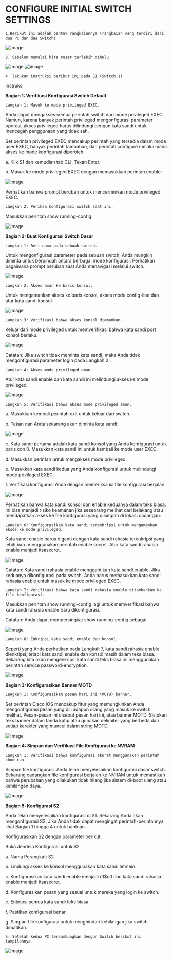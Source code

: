 # CONFIGURE INITIAL SWITCH SETTINGS

    1.Berikut ini adalah bentuk rangkaiannya (rangkaian yang terdiri dari dua PC dan dua Switch)

![image](https://github.com/pritasalma/PRATIKUM-JARKOM-PRITA-SALMA-TK4B/assets/126141683/b34e7093-55b8-4d5f-a817-79d4a357d31e)

    2. Sebelum memulai kita reset terlebih dahulu

![image](https://github.com/pritasalma/PRATIKUM-JARKOM-PRITA-SALMA-TK4B/assets/126141683/2af01025-53c9-4053-bf5f-ae36a12a6e22)
![image](https://github.com/pritasalma/PRATIKUM-JARKOM-PRITA-SALMA-TK4B/assets/126141683/61874999-6982-4bc6-bc08-35a1ceae000b)

    4. lakukan instruksi berikut ini pada S1 (Switch 1)

Instruksi

**Bagian 1: Verifikasi Konfigurasi Switch Default**

    Langkah 1: Masuk ke mode privileged EXEC.

Anda dapat mengakses semua perintah switch dari mode privileged EXEC. Namun, karena banyak perintah privileged mengonfigurasi parameter operasi, akses privileged harus dilindungi dengan kata sandi untuk mencegah penggunaan yang tidak sah.

Set perintah privileged EXEC mencakup perintah yang tersedia dalam mode user EXEC, banyak perintah tambahan, dan perintah configure melalui mana akses ke mode konfigurasi diperoleh.

  a. Klik S1 dan kemudian tab CLI. Tekan Enter.

  b. Masuk ke mode privileged EXEC dengan memasukkan perintah enable:

![image](https://github.com/pritasalma/PRATIKUM-JARKOM-PRITA-SALMA-TK4B/assets/126141683/a1e6404d-6809-4dd5-a7f1-81f8790845c2)


Perhatikan bahwa prompt berubah untuk mencerminkan mode privileged EXEC.

    Langkah 2: Periksa konfigurasi switch saat ini.

Masukkan perintah show running-config.

![image](https://github.com/pritasalma/PRATIKUM-JARKOM-PRITA-SALMA-TK4B/assets/126141683/51953aea-be75-483d-87c7-7cfdcf8f50fd)


**Bagian 2: Buat Konfigurasi Switch Dasar**

    Langkah 1: Beri nama pada sebuah switch.

Untuk mengonfigurasi parameter pada sebuah switch, Anda mungkin diminta untuk berpindah antara berbagai mode konfigurasi. Perhatikan bagaimana prompt berubah saat Anda menavigasi melalui switch.

![image](https://github.com/pritasalma/PRATIKUM-JARKOM-PRITA-SALMA-TK4B/assets/126141683/8cc1aa54-62b5-4f8d-8dc1-8ad1b7dfdd29)

    Langkah 2: Akses aman ke baris konsol.

Untuk mengamankan akses ke baris konsol, akses mode config-line dan atur kata sandi konsol.

![image](https://github.com/pritasalma/PRATIKUM-JARKOM-PRITA-SALMA-TK4B/assets/126141683/6a68735f-5ef7-4e97-b1b3-a09de29a4bc5)


    Langkah 3: Verifikasi bahwa akses konsol diamankan.

Keluar dari mode privileged untuk memverifikasi bahwa kata sandi port konsol berlaku.

![image](https://github.com/pritasalma/PRATIKUM-JARKOM-PRITA-SALMA-TK4B/assets/126141683/fd0b8a75-34ae-423e-9eef-db06e5e74ed5)


Catatan: Jika switch tidak meminta kata sandi, maka Anda tidak mengonfigurasi parameter login pada Langkah 2.

    Langkah 4: Akses mode privileged aman.

Atur kata sandi enable dan kata sandi ini melindungi akses ke mode privileged.

![image](https://github.com/pritasalma/PRATIKUM-JARKOM-PRITA-SALMA-TK4B/assets/126141683/3b6de087-938a-4142-b7b7-0125d376fd98)

    Langkah 5: Verifikasi bahwa akses mode privileged aman.

  a. Masukkan kembali perintah exit untuk keluar dari switch.

  b. Tekan <Enter> dan Anda sekarang akan diminta kata sandi:

![image](https://github.com/pritasalma/PRATIKUM-JARKOM-PRITA-SALMA-TK4B/assets/126141683/8e5085cd-c209-4741-b68d-0bb8b19dc3c7)


  c. Kata sandi pertama adalah kata sandi konsol yang Anda konfigurasi untuk baris con 0. Masukkan kata sandi ini untuk kembali ke mode user EXEC.

  d. Masukkan perintah untuk mengakses mode privileged.

  e. Masukkan kata sandi kedua yang Anda konfigurasi untuk melindungi mode privileged EXEC.

  f. Verifikasi konfigurasi Anda dengan memeriksa isi file konfigurasi berjalan:

![image](https://github.com/pritasalma/PRATIKUM-JARKOM-PRITA-SALMA-TK4B/assets/126141683/06b6f574-2cb3-481e-9cb1-3858b0f1e2d2)


Perhatikan bahwa kata sandi konsol dan enable keduanya dalam teks biasa. Ini bisa menjadi risiko keamanan jika seseorang melihat dari belakang atau mendapatkan akses ke file konfigurasi yang disimpan di lokasi cadangan.

    Langkah 6: Konfigurasikan kata sandi terenkripsi untuk mengamankan akses ke mode privileged.

Kata sandi enable harus diganti dengan kata sandi rahasia terenkripsi yang lebih baru menggunakan perintah enable secret. Atur kata sandi rahasia enable menjadi itsasecret.

![image](https://github.com/pritasalma/PRATIKUM-JARKOM-PRITA-SALMA-TK4B/assets/126141683/c29f9b4b-2daf-4cd3-b393-e9cb63984712)


Catatan: Kata sandi rahasia enable menggantikan kata sandi enable. Jika keduanya dikonfigurasi pada switch, Anda harus memasukkan kata sandi rahasia enable untuk masuk ke mode privileged EXEC.

    Langkah 7: Verifikasi bahwa kata sandi rahasia enable ditambahkan ke file konfigurasi.

Masukkan perintah show running-config lagi untuk memverifikasi bahwa kata sandi rahasia enable baru dikonfigurasi.

Catatan: Anda dapat mempersingkat show running-config sebagai

![image](https://github.com/pritasalma/PRATIKUM-JARKOM-PRITA-SALMA-TK4B/assets/126141683/fe7da7bd-21b5-468e-b5b7-3222fc172097)


    Langkah 8: Enkripsi kata sandi enable dan konsol.

Seperti yang Anda perhatikan pada Langkah 7, kata sandi rahasia enable dienkripsi, tetapi kata sandi enable dan konsol masih dalam teks biasa. Sekarang kita akan mengenkripsi kata sandi teks biasa ini menggunakan perintah service password-encryption.

![image](https://github.com/pritasalma/PRATIKUM-JARKOM-PRITA-SALMA-TK4B/assets/126141683/72644d37-636d-4d13-90a1-485b3af06e19)



**Bagian 3: Konfigurasikan Banner MOTD**

    Langkah 1: Konfigurasikan pesan hari ini (MOTD) banner.

Set perintah Cisco IOS mencakup fitur yang memungkinkan Anda mengonfigurasi pesan yang dili
adapun orang yang masuk ke switch melihat. Pesan-pesan ini disebut pesan hari ini, atau banner MOTD. Sisipkan teks banner dalam tanda kutip atau gunakan delimiter yang berbeda dari setiap karakter yang muncul dalam string MOTD.

![image](https://github.com/pritasalma/PRATIKUM-JARKOM-PRITA-SALMA-TK4B/assets/126141683/a946f737-bbfd-4ca7-b7b4-2ce6098a1105)


**Bagian 4: Simpan dan Verifikasi File Konfigurasi ke NVRAM**

    Langkah 1: Verifikasi bahwa konfigurasi akurat menggunakan perintah show run.

Simpan file konfigurasi. Anda telah menyelesaikan konfigurasi dasar switch. Sekarang cadangkan file konfigurasi berjalan ke NVRAM untuk memastikan bahwa perubahan yang dilakukan tidak hilang jika sistem di-boot ulang atau kehilangan daya.

![image](https://github.com/pritasalma/PRATIKUM-JARKOM-PRITA-SALMA-TK4B/assets/126141683/23a8cdef-9378-4f43-bfea-7c7a4eb7b4f1)


**Bagian 5: Konfigurasi S2**

Anda telah menyelesaikan konfigurasi di S1. Sekarang Anda akan mengonfigurasi S2. Jika Anda tidak dapat mengingat perintah-perintahnya, lihat Bagian 1 hingga 4 untuk bantuan.

Konfigurasikan S2 dengan parameter berikut:

Buka Jendela Konfigurasi untuk S2

  a. Nama Perangkat: S2

  b. Lindungi akses ke konsol menggunakan kata sandi letmein.

  c. Konfigurasikan kata sandi enable menjadi c1$c0 dan kata sandi rahasia enable menjadi itsasecret.

  d. Konfigurasikan pesan yang sesuai untuk mereka yang login ke switch.

  e. Enkripsi semua kata sandi teks biasa.

  f. Pastikan konfigurasi benar.

  g. Simpan file konfigurasi untuk menghindari kehilangan jika switch dimatikan.

    5. Setelah kedua PC tersambungkan dengan Switch berikut ini tampilannya

  ![image](https://github.com/pritasalma/PRATIKUM-JARKOM-PRITA-SALMA-TK4B/assets/126141683/2a766277-fd60-44ad-85b9-b68136304d53)

